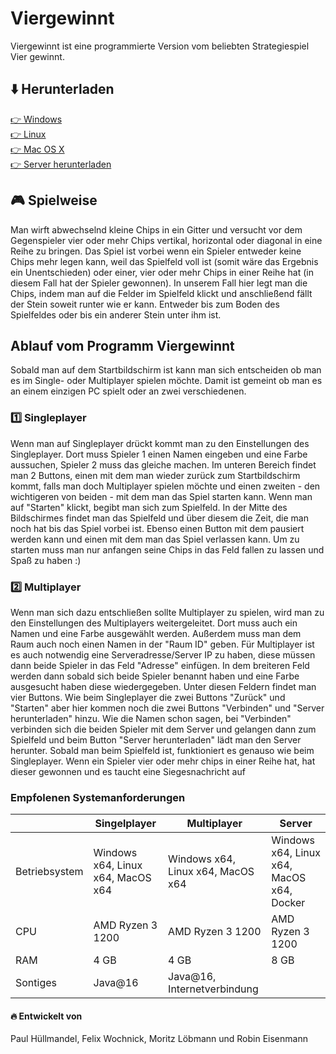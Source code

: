 # Viergewinnt

Viergewinnt ist eine programmierte Version vom beliebten Strategiespiel Vier
gewinnt.

## ⬇️ Herunterladen

[👉 Windows](https://github.com/Hobb8s/viergewinnt/releases/download/v0.9.1-beta/viergewinnt-windows.jar)  
[👉 Linux](https://github.com/Hobb8s/viergewinnt/releases/download/v0.9.1-beta/viergewinnt-linux.jar)  
[👉 Mac OS X](https://github.com/Hobb8s/viergewinnt/releases/download/v0.9.1-beta/viergewinnt-macos.jar)  
[👉 Server herunterladen](https://github.com/Hobb8s/viergewinnt/tree/main/server#readme)

## 🎮 Spielweise

Man wirft abwechselnd kleine Chips in ein Gitter und versucht vor dem
Gegenspieler vier oder mehr Chips vertikal, horizontal oder diagonal in eine
Reihe zu bringen. Das Spiel ist vorbei wenn ein Spieler entweder keine Chips
mehr legen kann, weil das Spielfeld voll ist (somit wäre das Ergebnis ein
Unentschieden) oder einer, vier oder mehr Chips in einer Reihe hat (in diesem
Fall hat der Spieler gewonnen). In unserem Fall hier legt man die Chips, indem
man auf die Felder im Spielfeld klickt und anschließend fällt der Stein soweit
runter wie er kann. Entweder bis zum Boden des Spielfeldes oder bis ein anderer
Stein unter ihm ist.

## Ablauf vom Programm Viergewinnt

Sobald man auf dem Startbildschirm ist kann man sich entscheiden ob man es im
Single- oder Multiplayer spielen möchte. Damit ist gemeint ob man es an einem
einzigen PC spielt oder an zwei verschiedenen.

### 1️⃣ Singleplayer

Wenn man auf Singleplayer drückt kommt man zu den Einstellungen des
Singleplayer. Dort muss Spieler 1 einen Namen eingeben und eine Farbe aussuchen,
Spieler 2 muss das gleiche machen. Im unteren Bereich findet man 2 Buttons,
einen mit dem man wieder zurück zum Startbildschirm kommt, falls man doch
Multiplayer spielen möchte und einen zweiten - den wichtigeren von beiden - mit
dem man das Spiel starten kann. Wenn man auf "Starten" klickt, begibt man sich
zum Spielfeld. In der Mitte des Bildschirmes findet man das Spielfeld und über
diesem die Zeit, die man noch hat bis das Spiel vorbei ist. Ebenso einen Button
mit dem pausiert werden kann und einen mit dem man das Spiel verlassen kann. Um
zu starten muss man nur anfangen seine Chips in das Feld fallen zu lassen und
Spaß zu haben :)

### 2️⃣ Multiplayer

Wenn man sich dazu entschließen sollte Multiplayer zu spielen, wird man zu den
Einstellungen des Multiplayers weitergeleitet. Dort muss auch ein Namen und eine
Farbe ausgewählt werden. Außerdem muss man dem Raum auch noch einen Namen in der
"Raum ID" geben. Für Multiplayer ist es auch notwendig eine Serveradresse/Server
IP zu haben, diese müssen dann beide Spieler in das Feld "Adresse" einfügen. In
dem breiteren Feld werden dann sobald sich beide Spieler benannt haben und eine
Farbe ausgesucht haben diese wiedergegeben. Unter diesen Feldern findet man vier
Buttons. Wie beim Singleplayer die zwei Buttons "Zurück" und "Starten" aber hier
kommen noch die zwei Buttons "Verbinden" und "Server herunterladen" hinzu. Wie
die Namen schon sagen, bei "Verbinden" verbinden sich die beiden Spieler mit dem
Server und gelangen dann zum Spielfeld und beim Button "Server herunterladen"
lädt man den Server herunter. Sobald man beim Spielfeld ist, funktioniert es
genauso wie beim Singleplayer. Wenn ein Spieler vier oder mehr chips in einer
Reihe hat, hat dieser gewonnen und es taucht eine Siegesnachricht auf

### Empfolenen Systemanforderungen

|               | Singelplayer                      | Multiplayer                       | Server |
| ------------- | --------------------------------- | --------------------------------- | --- |
| Betriebsystem | Windows x64, Linux x64, MacOS x64 | Windows x64, Linux x64, MacOS x64 | Windows x64, Linux x64, MacOS x64, Docker |
| CPU           | AMD Ryzen 3 1200                  | AMD Ryzen 3 1200                  | AMD Ryzen 3 1200 |
| RAM           | 4 GB                              | 4 GB                              | 8 GB |
| Sontiges      | Java@16                           | Java@16, Internetverbindung       |  |

#### 🔥 Entwickelt von

Paul Hüllmandel, Felix Wochnick, Moritz Löbmann und Robin Eisenmann
